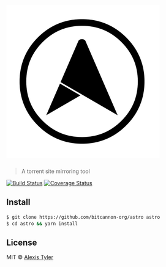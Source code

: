 # [![Astro](.github/images/logo.png)](https://github.com/bitcannon-org/astro)

> A torrent site mirroring tool

[![Build Status](https://travis-ci.org/bitcannon-org/astro.svg?branch=master)](https://travis-ci.org/bitcannon-org/astro) [![Coverage Status](https://coveralls.io/repos/github/bitcannon-org/astro/badge.svg?branch=master)](https://coveralls.io/github/bitcannon-org/astro?branch=master)


## Install

```bash
$ git clone https://github.com/bitcannon-org/astro astro
$ cd astro && yarn install
```

## License

MIT © [Alexis Tyler](https://wvvw.me)
